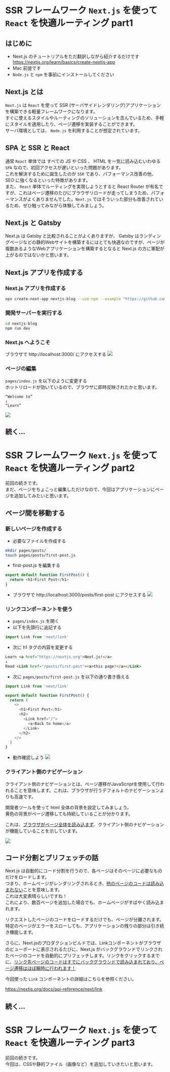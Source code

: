 # SSR フレームワーク `Next.js` を使って `React` を快適ルーティング part1

## はじめに
- Next.js のチュートリアルをただ翻訳しながら紹介するだけです  
https://nextjs.org/learn/basics/create-nextjs-app
- Mac 前提です
- `Node.js` と `npm` を事前にインストールしてください

## Next.js とは
`Next.js` は `React` を使って SSR (サーバサイドレンダリング)アプリケーションを構築できる軽量フレームワークになります。  
すぐに使えるスタイルやルーティングのソリューションを含んでいるため、手軽にスタイルを適用したり、ページ遷移を実装することができます。  
サーバ環境としては、 `Node.js` を利用することが想定されています。

## SPA と SSR と React
通常 `React` 単体では すべての JS や CSS 、 HTML を一気に読み込むいわゆる `SPA` なので、初回アクセスが遅いといった問題があります。  
これを解決するために誕生したのが `SSR` であり、パフォーマンス改善の他、SEO に強くなるといった特徴があります。  
また、 `React` 単体でルーティングを実現しようとすると React Router が有名ですが、これはページ遷移のたびにブラウザリロードが走ってしまうため、パフォーマンスがよくありませんでした。`Next.js` ではそういった部分も改善されているため、ぜひ触ってみながら体験してみましょう。

## Next.js と Gatsby
Next.js は Gatsby と比較されることがよくありますが、 Gatsby はランディングページなどの静的Webサイトを構築するにはとても快適なのですが、ページが複数あるようなWebアプリケーションを構築するとなると Next.js の方に軍配が上がるのではないかと思います。  

## Next.js アプリを作成する

### Next.js アプリを作成する
```bash
npx create-next-app nextjs-blog --use-npm --example "https://github.com/vercel/next-learn-starter/tree/master/learn-starter"
```

### 開発サーバーを実行する
```bash
cd nextjs-blog
npm run dev
```

### Next.js へようこそ
ブラウザで http://localhost:3000/ にアクセスする
![](./images/welcome-to-nextjs.png)

### ページの編集
`pages/index.js` を以下のように変更する  
ホットリロードが効いているので、ブラウザに即時反映されたかと思います。
```
“Welcome to”
↓
“Learn”
```
![](./images/learn-nextjs.png)

## 続く...

# SSR フレームワーク `Next.js` を使って `React` を快適ルーティング part2
前回の続きです。  
まだ、ページをちょこっと編集しただけなので、今回はアプリケーションにページを追加してみたいと思います。

## ページ間を移動する
### 新しいページを作成する
- 必要なファイルを作成する
```bash
mkdir pages/posts/
touch pages/posts/first-post.js
```

- first-post.js を編集する
```js
export default function FirstPost() {
  return <h1>First Post</h1>
}
```

- ブラウザで http://localhost:3000/posts/first-post にアクセスする
![](./images/first-post.png)

### リンクコンポーネントを使う
- `pages/index.js` を開く
- 以下を先頭行に追記する
```js 
import Link from 'next/link'
```
- 次に h1 タグの内容を変更する
```html
Learn <a href="https://nextjs.org">Next.js!</a>
↓
Read <Link href="/posts/first-post"><a>this page!</a></Link>
```
- 次に `pages/posts/first-post.js` を以下の通り書き換える
```js
import Link from 'next/link'

export default function FirstPost() {
  return (
    <>
      <h1>First Post</h1>
      <h2>
        <Link href="/">
          <a>Back to home</a>
        </Link>
      </h2>
    </>
  )
}
```

- 動作確認しよう
![](./images/links.gif)

### クライアント側のナビゲーション
クライアント側のナビゲーションとは、ページ遷移がJavaScriptを使用して行われることを意味します。これは、ブラウザが行うデフォルトのナビゲーションよりも高速です。

開発者ツールを使って html 全体の背景を設定してみましょう。  
黄色の背景がページ遷移しても持続していることが分かります。

これは、<u>ブラウザがページ全体を読み込まず</u>、クライアント側のナビゲーションが機能していることを示しています。

![](./images/client-side.gif)

## コード分割とプリフェッチの話
Next.js は自動的にコード分割を行うので、各ページはそのページに必要なものだけをロードします。  
つまり、ホームページがレンダリングされるとき、<u>他のページのコードは読み込まれない</u>ことを意味します。  
これは大変素晴らしいですね！  
これにより、数百ページを追加した場合でも、ホームページがすばやく読み込まれます。

リクエストしたページのコードをロードするだけでも、ページが分離されます。  
特定のページがエラーをスローしても、アプリケーションの残りの部分は引き続き機能します。

さらに、Next.jsのプロダクションビルドでは、Linkコンポーネントがブラウザのビューポートに表示されるたびに、Next.js がバックグラウンドでリンクされたページのコードを自動的にプリフェッチします。リンクをクリックするまでに、<u>リンク先ページのコードはすでにバックグラウンドで読み込まれており、ページ遷移はほぼ瞬時に行われます！</u>

今回使った `Link` コンポーネントの詳細はこちらを参照ください。

https://nextjs.org/docs/api-reference/next/link

## 続く...

# SSR フレームワーク `Next.js` を使って `React` を快適ルーティング part3
前回の続きです。  
今回は、CSSや静的ファイル（画像など）を追加していきたいと思います。


